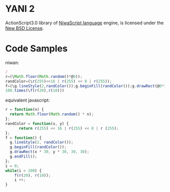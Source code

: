 YANI 2======ActionScript3.0 library of [NiwaScript language](http://nicowiki.com/%E3%83%8B%E3%83%AF%E3%83%B3%E8%AA%9E.html) engine, is licensed under the [New BSD License](http://www.opensource.org/licenses/bsd-license.php).Code Samples============niwan:```javascript/r=(\Math.floor(Math.random()*@0));randColor=(\r(255)<<16 | r(255) << 8 | r(255));f=(\g.lineStyle(2,randColor());g.beginFill(randColor());g.drawRect(@0*30,@1*30,30,30);g.endFill());100.times(\f(r(20),r(10)))```equivalent javascript:```javascriptr = function(n) {  return Math.floor(Math.random() * n);};randColor = function(x, y) {	  return r(255) << 16 | r(255) << 8 | r (255);};f = function() {  g.lineStyle(2, randColor());  g.beginFill(randColor());  g.drawRect(x * 30, y * 30, 30, 30);  g.endFill();};i = 0;while(i < 100) {	f(r(20), r(10));	i ++;}```